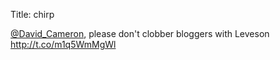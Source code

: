 Title: chirp

<a href="http://twitter.com/David_Cameron">@David_Cameron</a>, please don't clobber bloggers with Leveson <a href="http://t.co/m1q5WmMgWl">http://t.co/m1q5WmMgWl</a>
